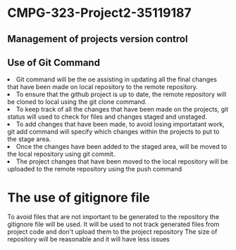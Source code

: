 # CMPG-323-Project2-35119187

## Management of projects version control

## <b>Use of Git Command</b>

<li>Git command will be the oe assisting in updating all the final changes that have been made on local repository to the remote repository.</li> 
<li>To ensure that the github project is up to date, the remote repository will be cloned to local using the git clone command.</li>
<li>To keep track of all the changes that have been made on the projects, git status will used to check for files and changes staged and unstaged.</li>
<li>To add changes that have been made, to avoid losing importatant work, git add command will specify which changes within the projects to put to the stage area.</li>
<li>Once the changes have been added to the staged area, will be moved to the local repository using git commit.</li> 
<li>The project changes that have been moved to the local repository will be uploaded to the remote repository using the push command</li>


# The use of gitignore file
To avoid files that are not important to be generated to the repository the gitignore file will be used.
It will be used to not track generated files from project code  and don't upload them to the project repository
The size of repository will be reasonable and it will have less issues
